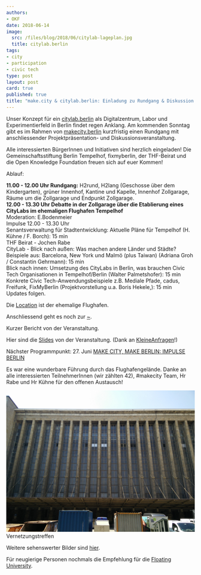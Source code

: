 ```yaml
---
authors: 
- OKF
date: 2018-06-14
image:
  src: /files/blog/2018/06/citylab-lageplan.jpg
  title: citylab.berlin
tags:
- city
- participation
- civic tech
type: post
layout: post
card: true
published: true
title: "make.city & citylab.berlin: Einladung zu Rundgang & Diskussion am 17. Juni" 
---
```

Unser Konzept für ein <a href="http://citylab.berlin">citylab.berlin</a> als Digitalzentrum, Labor und Experimentierfeld in Berlin findet regen Anklang. Am kommenden Sonntag gibt es im Rahmen von <a href="http://makecity.berlin">makecity.berlin</a> kurzfristig einen Rundgang mit anschliessender Projektpräsentation- und Diskussionsveranstaltung.

Alle interessierten BürgerInnen und Initiativen sind herzlich eingeladen! Die Gemeinschaftsstiftung Berlin Tempelhof, fixmyberlin, der THF-Beirat und die Open Knowledge Foundation freuen sich auf euer Kommen!

Ablauf:

<strong>11.00 - 12.00 Uhr Rundgang:</strong> H2rund, H2lang (Geschosse über dem Kindergarten), grüner Innenhof, Kantine und Kapelle, Innenhof Zollgarage, Räume um die Zollgarage und Endpunkt Zollgarage.<br>
<strong>12.00 - 13.30 Uhr Debatte in der Zollgarage über die Etablierung eines CityLabs im ehemaligen Flughafen Tempelhof</strong><br>
Moderation: E.Bodenmeier<br>
Impulse 12.00 - 13.30 Uhr<br>
Senantsverwaltung für Stadtentwicklung: Aktuelle Pläne für Tempelhof (H. Kühne / F. Borch): 15 min<br>
THF Beirat - Jochen Rabe<br>
CityLab - Blick nach außen: Was machen andere Länder und Städte? Beispiele aus: Barcelona, New York und Malmö (plus Taiwan) (Adriana Groh / Constantin Gehrmann): 15 min<br>
Blick nach innen: Umsetzung des CityLabs in Berlin, was brauchen Civic Tech Organisationen in Tempelhof/Berlin (Walter Palmetshofer): 15 min<br>
Konkrete Civic Tech-Anwendungsbeispiele z.B. Mediale Pfade, cadus, Freifunk, FixMyBerlin (Projektvorstellung u.a. Boris Hekele,): 15 min<br>
Updates folgen.

Die <a href="https://www.openstreetmap.org/relation/3133647#map=18/52.48375/13.38919">Location</a> ist der ehemalige Flughafen.

Anschliessend geht es noch zur [~](http://www.floatinguniversity.org/en/).

<a id="update"></a>

Kurzer Bericht von der Veranstaltung. 

Hier sind die [Slides](https://docs.google.com/presentation/d/1zqa12hnGw_l95aHFg9jEltqVb7UMX9T6yO1XaK65G7g/edit#slide=id.p6) von der Veranstaltung. (Dank an [KleineAnfragen](https://kleineanfragen.de)!)

Nächster Programmpunkt:
27. Juni [MAKE CITY, MAKE BERLIN: IMPULSE BERLIN](http://makecity.berlin/en/events/make-city-make-berlin-impulse-berlin/)

Es war eine wunderbare Führung durch das Flughafengelände. 
Danke an alle interessierten TeilnehmerInnen (wir zählten 42), #makecity Team, Hr Rabe und Hr Kühne für den offenen Austausch! 

![Innenhof](/files/blog/2018/06/20180617_innenhof.jpg "Innenhof")
Vernetzungstreffen

Weitere sehenswerter Bilder sind [hier](https://github.com/okfde/okfn.de/tree/master/files/blog/2018/06).


Für neugierige Personen nochmals die Empfehlung für die [Floating University](http://www.floatinguniversity.org/en/kalender/).
